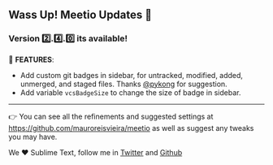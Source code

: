 ## Wass Up! Meetio Updates 🎁

### Version 2️⃣.4️⃣.0️⃣ its available!

📣 **FEATURES**:

* Add custom git badges in sidebar, for untracked, modified, added, unmerged, and staged files. Thanks [@pykong](https://github.com/pykong) for suggestion.
* Add variable `vcsBadgeSize` to change the size of badge in sidebar.

---

👉 You can see all the refinements and suggested settings at https://github.com/mauroreisvieira/meetio
as well as suggest any tweaks you may have.

We ♥️ Sublime Text, follow me in [Twitter](https://twitter.com/mauroreisviera) and
[Github](https://github.com/mauroreisvieira/)
